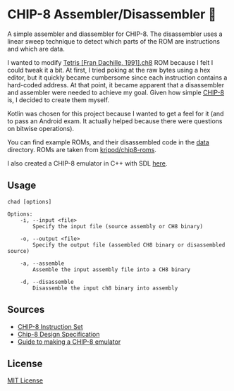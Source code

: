 # CHIP-8 Assembler/Disassembler 🗿

A simple assembler and diassembler for CHIP-8. The disassembler uses a linear sweep technique to detect which parts of the ROM are instructions and which are data.

I wanted to modify [Tetris [Fran Dachille, 1991].ch8](https://github.com/kripod/chip8-roms/blob/master/games/Tetris%20%5BFran%20Dachille%2C%201991%5D.ch8) ROM because I felt I could tweak it a bit. At first, I tried poking at the raw bytes using a hex editor, but it quickly became cumbersome since each instruction contains a hard-coded address. At that point, it became apparent that a disassembler and assembler were needed to achieve my goal. Given how simple [CHIP-8](https://en.wikipedia.org/wiki/CHIP-8) is, I decided to create them myself.

Kotlin was chosen for this project because I wanted to get a feel for it (and to pass an Android exam. It actually helped because there were questions on bitwise operations).

You can find example ROMs, and their disassembled code in the [data](data) directory. ROMs are taken from [kripod/chip8-roms](https://github.com/kripod/chip8-roms).

I also created a CHIP-8 emulator in C++ with SDL [here](https://github.com/kacperskrzypiec/chip8emulator).

## Usage
```
chad [options]

Options:
    -i, --input <file>       
        Specify the input file (source assembly or CH8 binary)
        
    -o, --output <file>      
        Specify the output file (assembled CH8 binary or disassembled source)
        
    -a, --assemble           
        Assemble the input assembly file into a CH8 binary
        
    -d, --disassemble       
        Disassemble the input ch8 binary into assembly
```

## Sources
- [CHIP-8 Instruction Set](https://johnearnest.github.io/Octo/docs/chip8ref.pdf)
- [Chip-8 Design Specification](https://www.cs.columbia.edu/~sedwards/classes/2016/4840-spring/designs/Chip8.pdf)
- [Guide to making a CHIP-8 emulator](https://tobiasvl.github.io/blog/write-a-chip-8-emulator/)

## License

[MIT License](LICENSE)